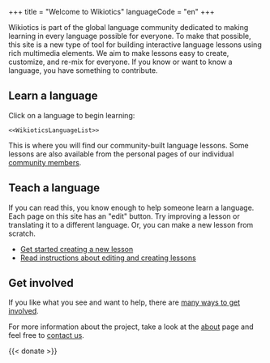 +++
title = "Welcome to Wikiotics"
languageCode = "en"
+++

Wikiotics is part of the global language community dedicated to making
learning in every language possible for everyone. To make that possible,
this site is a new type of tool for building interactive language
lessons using rich multimedia elements. We aim to make lessons easy to
create, customize, and re-mix for everyone. If you know or want to know
a language, you have something to contribute.

## Learn a language

Click on a language to begin learning:

`<<WikioticsLanguageList>>`

This is where you will find our community-built language lessons. Some
lessons are also available from the personal pages of our individual
[community members](/en/Community_List).

## Teach a language

If you can read this, you know enough to help someone learn a language.
Each page on this site has an "edit" button. Try improving a lesson or
translating it to a different language. Or, you can make a new lesson
from scratch.

  - [Get started creating a new lesson](/new/flashcard_deck)
  - [Read instructions about editing and creating
    lessons](/en/Make_a_lesson)

## Get involved

If you like what you see and want to help, there are [many ways to get
involved](/en/Get_involved).

For more information about the project, take a look at the
[about](/group/wikiotics/en/about) page and feel free to [contact
us](/group/wikiotics/en/contact).

{{< donate >}}
